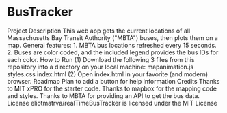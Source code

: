 <h1>BusTracker</h1>
Project Description
This web app gets the current locations of all Massachusetts Bay Transit Authority ("MBTA") buses, then plots them on a map. General features: 1. MBTA bus locations refreshed every 15 seconds. 2. Buses are color coded, and the included legend provides the bus IDs for each color.
How to Run
(1) Download the following 3 files from this repository into a directory on your local machine:
mapanimation.js
styles.css
index.html
(2) Open index.html in your favorite (and modern) browser.
Roadmap
Plan to add a button for help information
Credits
Thanks to MIT xPRO for the starter code. Thanks to mapbox for the mapping code and styles. Thanks to MBTA for providing an API to get the bus data.
License
eliotmatrva/realTimeBusTracker is licensed under the MIT License
